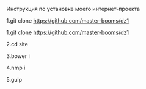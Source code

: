 Инструкция по установке моего интернет-проекта


1.git clone https://github.com/master-booms/dz1

1.git clone https://github.com/master-booms/dz1

2.cd site

3.bower i

4.nmp i

5.gulp
